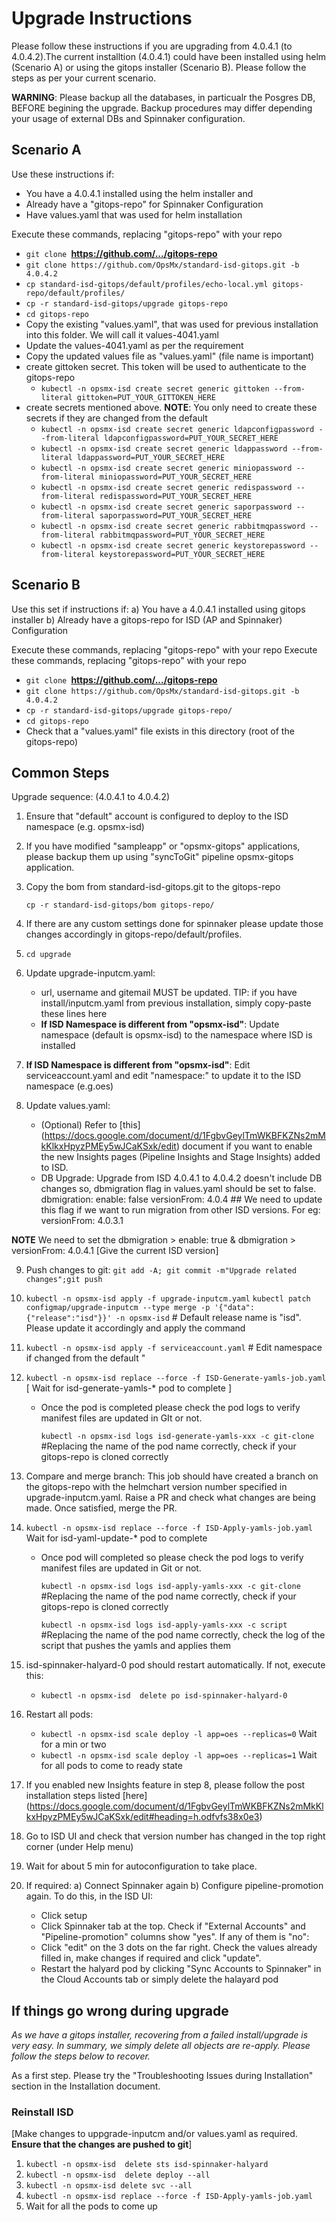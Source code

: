 
# Upgrade Instructions

Please follow these instructions if you are upgrading from 4.0.4.1 (to 4.0.4.2).The current installtion (4.0.4.1) could have been installed using helm (Scenario A) or using the gitops installer (Scenario B). Please follow the steps as per your current scenario.

**WARNING**: Please backup all the databases, in particualr the Posgres DB, BEFORE begining the upgrade. Backup procedures may differ depending your usage of external DBs and Spinnaker configuration. 

## Scenario A
Use these instructions if:
- You have a 4.0.4.1 installed using the helm installer and
- Already have a "gitops-repo" for Spinnaker Configuration
- Have values.yaml that was used for helm installation

Execute these commands, replacing "gitops-repo" with your repo
- `git clone `**https://github.com/.../gitops-repo**
- `git clone https://github.com/OpsMx/standard-isd-gitops.git -b 4.0.4.2`
- `cp standard-isd-gitops/default/profiles/echo-local.yml gitops-repo/default/profiles/`
- `cp -r standard-isd-gitops/upgrade gitops-repo`
- `cd gitops-repo`
- Copy the existing "values.yaml", that was used for previous installation into this folder. We will call it values-4041.yaml
- Update the values-4041.yaml as per the requirement
- Copy the updated values file as "values.yaml" (file name is important)
- create gittoken secret. This token will be used to authenticate to the gitops-repo
   - `kubectl -n opsmx-isd create secret generic gittoken --from-literal gittoken=PUT_YOUR_GITTOKEN_HERE` 
- create secrets mentioned above. **NOTE**: You only need to create these secrets if they are changed from the default
   - `kubectl -n opsmx-isd create secret generic ldapconfigpassword --from-literal ldapconfigpassword=PUT_YOUR_SECRET_HERE`
   - `kubectl -n opsmx-isd create secret generic ldappassword --from-literal ldappassword=PUT_YOUR_SECRET_HERE`
   - `kubectl -n opsmx-isd create secret generic miniopassword --from-literal miniopassword=PUT_YOUR_SECRET_HERE`
   - `kubectl -n opsmx-isd create secret generic redispassword --from-literal redispassword=PUT_YOUR_SECRET_HERE`
   - `kubectl -n opsmx-isd create secret generic saporpassword --from-literal saporpassword=PUT_YOUR_SECRET_HERE`
   - `kubectl -n opsmx-isd create secret generic rabbitmqpassword --from-literal rabbitmqpassword=PUT_YOUR_SECRET_HERE`
   - `kubectl -n opsmx-isd create secret generic keystorepassword --from-literal keystorepassword=PUT_YOUR_SECRET_HERE`

## Scenario B
Use this set if instructions if:
a) You have a 4.0.4.1 installed using gitops installer
b) Already have a gitops-repo for ISD (AP and Spinnaker) Configuration

Execute these commands, replacing "gitops-repo" with your repo
Execute these commands, replacing "gitops-repo" with your repo
- `git clone `**https://github.com/.../gitops-repo**
- `git clone https://github.com/OpsMx/standard-isd-gitops.git -b 4.0.4.2`
- `cp -r standard-isd-gitops/upgrade gitops-repo/` 
- `cd gitops-repo`
- Check that a "values.yaml" file exists in this directory (root of the gitops-repo)

## Common Steps
Upgrade sequence: (4.0.4.1 to 4.0.4.2)
1. Ensure that "default" account is configured to deploy to the ISD namespace (e.g. opsmx-isd)
2. If you have modified "sampleapp" or "opsmx-gitops" applications, please backup them up using "syncToGit" pipeline opsmx-gitops application.
3. Copy the bom from standard-isd-gitops.git to the gitops-repo

   `cp -r standard-isd-gitops/bom gitops-repo/`

4. If there are any custom settings done for spinnaker please update those changes accordingly in gitops-repo/default/profiles.

5. `cd upgrade`
6. Update upgrade-inputcm.yaml: 
   - url, username and gitemail MUST be updated. TIP: if you have install/inputcm.yaml from previous installation, simply copy-paste these lines here
   - **If ISD Namespace is different from "opsmx-isd"**: Update namespace (default is opsmx-isd) to the namespace where ISD is installed
7. **If ISD Namespace is different from "opsmx-isd"**: Edit serviceaccount.yaml and edit "namespace:" to update it to the ISD namespace (e.g.oes)
8. Update values.yaml:
   - (Optional) Refer to [this] (https://docs.google.com/document/d/1FgbvGeylTmWKBFKZNs2mMkKlkxHpyzPMEy5wJCaKSxk/edit) document if you want to enable the new Insights pages (Pipeline Insights and Stage Insights) added to ISD.
   - DB Upgrade:
     Upgrade from ISD 4.0.4.1 to 4.0.4.2 doesn't include DB changes so, dbmigration flag in values.yaml should be set to false.
      dbmigration:
        enable: false
        versionFrom: 4.0.4 ## We need to update this flag if we want to run migration from other ISD versions. For eg: versionFrom: 4.0.3.1
  
**NOTE** We need to set the dbmigration > enable: true   & dbmigration > versionFrom: 4.0.4.1 [Give the current ISD version]

9. Push changes to git: `git add -A; git commit -m"Upgrade related changes";git push`

10. `kubectl -n opsmx-isd apply -f upgrade-inputcm.yaml`
     `kubectl patch configmap/upgrade-inputcm --type merge -p '{"data":{"release":"isd"}}' -n opsmx-isd` # Default release name is "isd".        
   Please update it accordingly and apply the command

11. `kubectl -n opsmx-isd apply -f serviceaccount.yaml` # Edit namespace if changed from the default "

12. `kubectl -n opsmx-isd replace --force -f ISD-Generate-yamls-job.yaml`
   [ Wait for isd-generate-yamls-* pod to complete ]

    - Once the pod is completed please check the pod logs to verify manifest files are updated in GIt or not.

      `kubectl -n opsmx-isd logs isd-generate-yamls-xxx -c git-clone` #Replacing the name of the pod name correctly, check if your gitops-repo is cloned correctly

13. Compare and merge branch: This job should have created a branch on the gitops-repo with the helmchart version number specified in upgrade-inputcm.yaml. Raise a PR and check what changes are being made. Once satisfied, merge the PR.

14. `kubectl -n opsmx-isd replace --force -f ISD-Apply-yamls-job.yaml`
   Wait for isd-yaml-update-* pod to complete
    
    - Once pod will completed so please check the pod logs to verify manifest files are updated in Git or not.

      `kubectl -n opsmx-isd logs isd-apply-yamls-xxx -c git-clone` #Replacing the name of the pod name correctly, check if your gitops-repo is cloned correctly

      `kubectl -n opsmx-isd logs isd-apply-yamls-xxx -c script` #Replacing the name of the pod name correctly, check the log of the script that pushes the yamls and applies them

15. isd-spinnaker-halyard-0 pod should restart automatically. If not, execute this:
   
      - `kubectl -n opsmx-isd  delete po isd-spinnaker-halyard-0`

16. Restart all pods:
      - `kubectl -n opsmx-isd scale deploy -l app=oes --replicas=0` Wait for a min or two
      - `kubectl -n opsmx-isd scale deploy -l app=oes --replicas=1` Wait for all pods to come to ready state
      
17. If you enabled new Insights feature in step 8, please follow the post installation steps listed [here] (https://docs.google.com/document/d/1FgbvGeylTmWKBFKZNs2mMkKlkxHpyzPMEy5wJCaKSxk/edit#heading=h.odfvfs38x0e3)
 
18. Go to ISD UI and check that version number has changed in the top right corner (under Help menu)

18. Wait for about 5 min for autoconfiguration to take place.

19. If required: a) Connect Spinnaker again b) Configure pipeline-promotion again. To do this, in the ISD UI:
      - Click setup
      - Click Spinnaker tab at the top. Check if "External Accounts" and "Pipeline-promotion" columns show "yes". If any of them is "no":
      - Click "edit" on the 3 dots on the far right. Check the values already filled in, make changes if required and click "update".
      - Restart the halyard pod by clicking "Sync Accounts to Spinnaker" in the Cloud Accounts tab or simply delete the halayard pod

## If things go wrong during upgrade
*As we have a gitops installer, recovering from a failed install/upgrade is very easy. In summary, we simply delete all objects are re-apply. Please follow the steps below to recover.*

As a first step. Please try the "Troubleshooting Issues during Installation" section in the Installation document.

### Reinstall ISD
[Make changes to uppgrade-inputcm and/or values.yaml as required. **Ensure that the changes are pushed to git**]
1. `kubectl -n opsmx-isd  delete sts isd-spinnaker-halyard`
2. `kubectl -n opsmx-isd  delete deploy --all`
3. `kubectl -n opsmx-isd delete svc --all`
4. `kubectl -n opsmx-isd replace --force -f ISD-Apply-yamls-job.yaml`
5.  Wait for all the pods to come up
